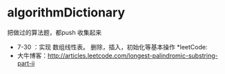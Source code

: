 # algorithmDictionary
把做过的算法题，都push 收集起来
* 7-30 ：实现 数组线性表。 删除，插入，初始化等基本操作
*leetCode:[](http://www.lintcode.com/en/problem/reverse-words-in-a-string/)
* 大牛博客：http://articles.leetcode.com/longest-palindromic-substring-part-ii
